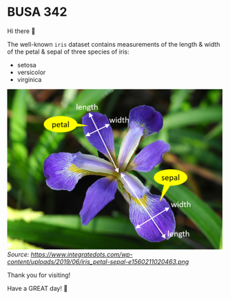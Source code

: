 # BUSA 342 
Hi there 👋

The well-known `iris` dataset contains measurements of the length & width of the petal & sepal of
three species of iris:

* setosa
* versicolor
* virginica

![image2](https://github.com/busa342/.github/blob/main/profile/iris_petal-sepal.png) <br />
*Source: https://www.integratedots.com/wp-content/uploads/2019/06/iris_petal-sepal-e1560211020463.png*

Thank you for visiting!

Have a GREAT day! 🌈

<!--



**Here are some ideas to get you started:**

🙋‍♀️ A short introduction - what is your organization all about?
🌈 Contribution guidelines - how can the community get involved?
👩‍💻 Useful resources - where can the community find your docs? Is there anything else the community should know?
🍿 Fun facts - what does your team eat for breakfast?
🧙 Remember, you can do mighty things with the power of [Markdown](https://docs.github.com/github/writing-on-github/getting-started-with-writing-and-formatting-on-github/basic-writing-and-formatting-syntax)
-->
